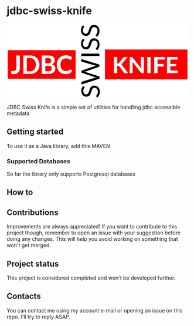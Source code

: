 # jdbc-swiss-knife

![logo](/assets/img/logo.png)


JDBC Swiss Knife is a simple set of utilities for handling jdbc accessible metadata

## Getting started
To use it as a Java library, add this MAVEN

### Supported Databases 
So far the library only supports Postgresql databases

## How to

## Contributions
Improvements are always appreciated! If you want to contribute to this project though, remember to open an issue with your suggestion before doing any changes. This will help you avoid working on something that won't get merged.

## Project status
This project is considered completed and won't be developed further.

## Contacts
You can contact me using my account e-mail or opening an issue on this repo. I'll try to reply ASAP.
